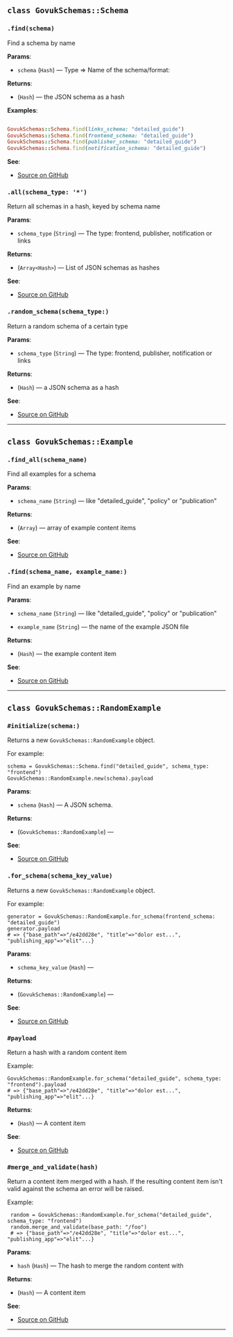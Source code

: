 
## `class GovukSchemas::Schema`

### `.find(schema)`

Find a schema by name

**Params**:

- `schema` (`Hash`) — Type => Name of the schema/format:
  

**Returns**:

- (`Hash`) — the JSON schema as a hash

**Examples**:

```ruby

GovukSchemas::Schema.find(links_schema: "detailed_guide")
GovukSchemas::Schema.find(frontend_schema: "detailed_guide")
GovukSchemas::Schema.find(publisher_schema: "detailed_guide")
GovukSchemas::Schema.find(notification_schema: "detailed_guide")
```

**See**:
- [Source on GitHub](https://github.com/alphagov/govuk_schemas_gem/blob/master/lib/govuk_schemas/schema.rb#L13)

### `.all(schema_type: '*')`

Return all schemas in a hash, keyed by schema name

**Params**:

- `schema_type` (`String`) — The type: frontend, publisher, notification or links
  

**Returns**:

- (`Array<Hash>`) — List of JSON schemas as hashes

**See**:
- [Source on GitHub](https://github.com/alphagov/govuk_schemas_gem/blob/master/lib/govuk_schemas/schema.rb#L22)

### `.random_schema(schema_type:)`

Return a random schema of a certain type

**Params**:

- `schema_type` (`String`) — The type: frontend, publisher, notification or links
  

**Returns**:

- (`Hash`) — a JSON schema as a hash

**See**:
- [Source on GitHub](https://github.com/alphagov/govuk_schemas_gem/blob/master/lib/govuk_schemas/schema.rb#L34)

---

## `class GovukSchemas::Example`

### `.find_all(schema_name)`

Find all examples for a schema

**Params**:

- `schema_name` (`String`) — like "detailed_guide", "policy" or "publication"
  

**Returns**:

- (`Array`) — array of example content items

**See**:
- [Source on GitHub](https://github.com/alphagov/govuk_schemas_gem/blob/master/lib/govuk_schemas/example.rb#L7)

### `.find(schema_name, example_name:)`

Find an example by name

**Params**:

- `schema_name` (`String`) — like "detailed_guide", "policy" or "publication"
  

- `example_name` (`String`) — the name of the example JSON file
  

**Returns**:

- (`Hash`) — the example content item

**See**:
- [Source on GitHub](https://github.com/alphagov/govuk_schemas_gem/blob/master/lib/govuk_schemas/example.rb#L19)

---

## `class GovukSchemas::RandomExample`

### `#initialize(schema:)`

Returns a new `GovukSchemas::RandomExample` object.

For example:

    schema = GovukSchemas::Schema.find("detailed_guide", schema_type: "frontend")
    GovukSchemas::RandomExample.new(schema).payload

**Params**:

- `schema` (`Hash`) — A JSON schema.
  

**Returns**:

- (`GovukSchemas::RandomExample`) — 

**See**:
- [Source on GitHub](https://github.com/alphagov/govuk_schemas_gem/blob/master/lib/govuk_schemas/random_example.rb#L17)

### `.for_schema(schema_key_value)`

Returns a new `GovukSchemas::RandomExample` object.

For example:

    generator = GovukSchemas::RandomExample.for_schema(frontend_schema: "detailed_guide")
    generator.payload
    # => {"base_path"=>"/e42dd28e", "title"=>"dolor est...", "publishing_app"=>"elit"...}

**Params**:

- `schema_key_value` (`Hash`) — 
  

**Returns**:

- (`GovukSchemas::RandomExample`) — 

**See**:
- [Source on GitHub](https://github.com/alphagov/govuk_schemas_gem/blob/master/lib/govuk_schemas/random_example.rb#L32)

### `#payload`

Return a hash with a random content item

Example:

    GovukSchemas::RandomExample.for_schema("detailed_guide", schema_type: "frontend").payload
    # => {"base_path"=>"/e42dd28e", "title"=>"dolor est...", "publishing_app"=>"elit"...}

**Returns**:

- (`Hash`) — A content item

**See**:
- [Source on GitHub](https://github.com/alphagov/govuk_schemas_gem/blob/master/lib/govuk_schemas/random_example.rb#L45)

### `#merge_and_validate(hash)`

Return a content item merged with a hash. If the resulting content item
isn't valid against the schema an error will be raised.

Example:

     random = GovukSchemas::RandomExample.for_schema("detailed_guide", schema_type: "frontend")
     random.merge_and_validate(base_path: "/foo")
     # => {"base_path"=>"/e42dd28e", "title"=>"dolor est...", "publishing_app"=>"elit"...}

**Params**:

- `hash` (`Hash`) — The hash to merge the random content with
  

**Returns**:

- (`Hash`) — A content item

**See**:
- [Source on GitHub](https://github.com/alphagov/govuk_schemas_gem/blob/master/lib/govuk_schemas/random_example.rb#L68)

---

